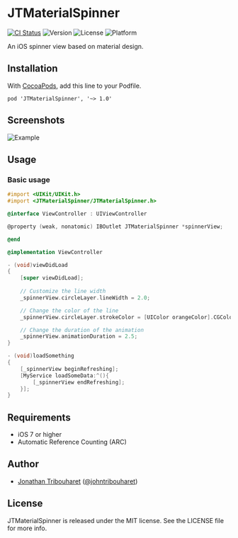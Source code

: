 # JTMaterialSpinner

[![CI Status](http://img.shields.io/travis/jonathantribouharet/JTMaterialSpinner.svg)](https://travis-ci.org/jonathantribouharet/JTMaterialSpinner)
![Version](https://img.shields.io/cocoapods/v/JTMaterialSpinner.svg)
![License](https://img.shields.io/cocoapods/l/JTMaterialSpinner.svg)
![Platform](https://img.shields.io/cocoapods/p/JTMaterialSpinner.svg)

An iOS spinner view based on material design.

## Installation

With [CocoaPods](http://cocoapods.org/), add this line to your Podfile.

    pod 'JTMaterialSpinner', '~> 1.0'

## Screenshots

![Example](./Screens/example.gif "Example View")

## Usage

### Basic usage

```objective-c
#import <UIKit/UIKit.h>
#import <JTMaterialSpinner/JTMaterialSpinner.h>

@interface ViewController : UIViewController

@property (weak, nonatomic) IBOutlet JTMaterialSpinner *spinnerView;

@end
```

```objective-c
@implementation ViewController

- (void)viewDidLoad
{
    [super viewDidLoad];
    
    // Customize the line width
    _spinnerView.circleLayer.lineWidth = 2.0;

    // Change the color of the line
    _spinnerView.circleLayer.strokeColor = [UIColor orangeColor].CGColor;

    // Change the duration of the animation
    _spinnerView.animationDuration = 2.5;
}

- (void)loadSomething
{    
    [_spinnerView beginRefreshing];
    [MyService loadSomeData:^(){
        [_spinnerView endRefreshing];
    }];
}
```

## Requirements

- iOS 7 or higher
- Automatic Reference Counting (ARC)

## Author

- [Jonathan Tribouharet](https://github.com/jonathantribouharet) ([@johntribouharet](https://twitter.com/johntribouharet))

## License

JTMaterialSpinner is released under the MIT license. See the LICENSE file for more info.
